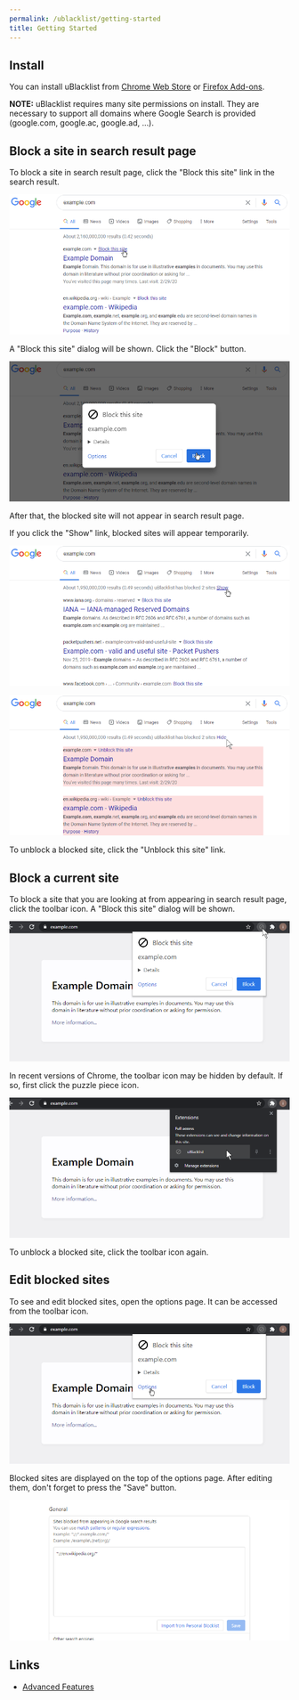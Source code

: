 ```yaml
---
permalink: /ublacklist/getting-started
title: Getting Started
---
```


## Install

You can install uBlacklist from [Chrome Web Store](https://chrome.google.com/webstore/detail/ublacklist/pncfbmialoiaghdehhbnbhkkgmjanfhe/) or [Firefox Add-ons](https://addons.mozilla.org/en/firefox/addon/ublacklist/).

<p class="notice--warning">
<strong>NOTE:</strong> uBlacklist requires many site permissions on install. They are necessary to support all domains where Google Search is provided (google.com, google.ac, google.ad, ...).
</p>

## Block a site in search result page

To block a site in search result page, click the "Block this site" link in the search result.

![block link](/assets/images/ublacklist/getting-started/block-1.png)

A "Block this site" dialog will be shown. Click the "Block" button.

![block dialog](/assets/images/ublacklist/getting-started/block-2.png)

After that, the blocked site will not appear in search result page.

If you click the "Show" link, blocked sites will appear temporarily.

![show link](/assets/images/ublacklist/getting-started/block-3.png)

![blocked sites](/assets/images/ublacklist/getting-started/block-4.png)

To unblock a blocked site, click the "Unblock this site" link.

## Block a current site

To block a site that you are looking at from appearing in search result page, click the toolbar icon. A "Block this site" dialog will be shown.

![toolbar icon](/assets/images/ublacklist/getting-started/block-current-1.png)

In recent versions of Chrome, the toolbar icon may be hidden by default. If so, first click the puzzle piece icon.

![hidden toolbar icon](/assets/images/ublacklist/getting-started/block-current-2.png)

To unblock a blocked site, click the toolbar icon again.

## Edit blocked sites

To see and edit blocked sites, open the options page. It can be accessed from the toolbar icon.

![options link](/assets/images/ublacklist/getting-started/options-1.png)

Blocked sites are displayed on the top of the options page. After editing them, don't forget to press the "Save" button.

![blacklist](/assets/images/ublacklist/getting-started/options-2.png)

## Links

- [Advanced Features](./advanced-features)

